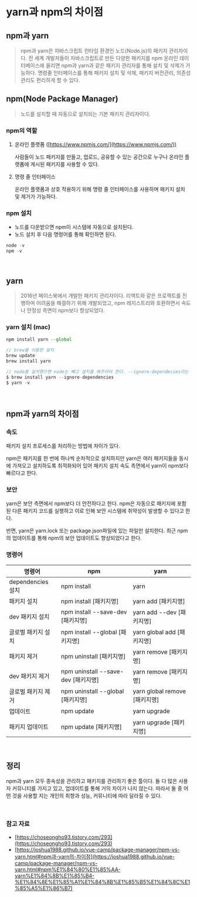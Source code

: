 yarn과 npm의 차이점 
======

## npm과 yarn

> npm과 yarn은 자바스크립트 런타임 환경인 노드(Node.js)의 패키지 관리자이다. 전 세계 개발자들이 자바스크립트로 만든 다양한 패키지를 npm 온라인 데이터베이스에 올리면 npm과 yarn과 같은 패키지 관리자를 통해 설치 및 삭제가 가능하다. 명령줄 인터페이스를 통해 패키지 설치 및 삭제, 패키지 버전관리, 의존성 관리도 편리하게 할 수 있다.
> 

## npm(Node Package Manager)
> 노드를 설치할 때 자동으로 설치되는 기본 패키지 관리자이다.
> 

### npm의 역할
1. 온라인 플랫폼 ([https://www.npmjs.com/](https://www.npmjs.com/))
    
    사람들이 노드 패키지를 만들고, 업로드, 공유할 수 있는 공간으로 누구나 온라인 플랫폼에 게시된 패키지를 사용할 수 있다. 
    
2. 명령 줄 인터페이스 
    
    온라인 플랫폼과 상호 작용하기 위해 명령 줄 인터페이스를 사용하며 패키지 설치 및 제거가 가능하다. 
    

### npm 설치

- 노드를 다운받으면 npm이 시스템에 자동으로 설치된다.
- 노드 설치 후 다음 명령어를 통해 확인하면 된다.

```jsx
node -v 
npm -v
```
<br/>

## yarn

> 2016년 페이스북에서 개발한 패키지 관리자이다. 리액트와 같은 프로젝트를 진행하며 어려움을 해결하기 위해 개발되었고, npm 레지스트리와 호환하면서 속도나 안정성 측면이 npm보다 향상되었다.
> 

### yarn 설치 (mac)

```jsx
npm install yarn --global

// brew를 이용한 설치
brew update
brew install yarn 

// node를 설치했으면 node는 빼고 설치를 해주어야 한다. --ignore-dependecies라는 옵션을 사용
$ brew install yarn --ignore-dependencies
$ yarn -v
```
<br/>

## npm과 yarn의 차이점
### 속도

패키지 설치 프로세스를 처리하는 방법에 차이가 있다. 

npm은 패키지를 한 번에 하나씩 순차적으로 설치하지만 yarn은 여러 패키지들을 동시에 가져오고 설치하도록 최적화되어 있어 패키지 설치 속도 측면에서 yarn이 npm보다 빠르다고 한다. 

### 보안

yarn은 보안 측면에서 npm보다 더 안전하다고 한다. npm은 자동으로 패키지에 포함된 다른 패키지 코드를 실행하고 이로 인해 보안 시스템에 취약성이 발생할 수 있다고 한다. 

반면, yarn은 yarn.lock 또는 package.json파일에 있는 파일만 설치한다. 최근 npm의 업데이트를 통해 npm의 보안 업데이트도 향상되었다고 한다. 

### 명령어

| 명령어 | npm | yarn |
| --- | --- | --- |
| dependencies 설치 | npm install | yarn |
| 패키지 설치 | npm install [패키지명] | yarn add [패키지명] |
| dev 패키지 설치 | npm install --save-dev [패키지명] | yarn add --dev [패키지명] |
| 글로벌 패키지 설치 | npm install --global [패키지명] | yarn global add [패키지명] |
| 패키지 제거 | npm uninstall [패키지명] | yarn remove [패키지명] |
| dev 패키지 제거 | npm uninstall --save-dev [패키지명] | yarn remove [패키지명] |
| 글로벌 패키지 제거 | npm uninstall --global [패키지명] | yarn global remove [패키지명] |
| 업데이트 | npm update | yarn upgrade |
| 패키지 업데이트 | npm update [패키지명] | yarn upgrade [패키지명] |

<br/>

## 정리
npm과 yarn 모두 종속성을 관리하고 패키지를 관리하기 좋은 툴이다. 둘 다 많은 사용자 커뮤니티를 가지고 있고, 업데이트를 통해 거의 차이가 나지 않는다. 따라서 둘 중 어떤 것을 사용할 지는 개인의 취향과 성능, 커뮤니티에 따라 달라질 수 있다. 

<br/>

### 참고 자료

- [https://choseongho93.tistory.com/293](https://choseongho93.tistory.com/293)
- [https://joshua1988.github.io/vue-camp/package-manager/npm-vs-yarn.html#npm과-yarn의-차이점](https://joshua1988.github.io/vue-camp/package-manager/npm-vs-yarn.html#npm%E1%84%80%E1%85%AA-yarn%E1%84%8B%E1%85%B4-%E1%84%8E%E1%85%A1%E1%84%8B%E1%85%B5%E1%84%8C%E1%85%A5%E1%86%B7)
